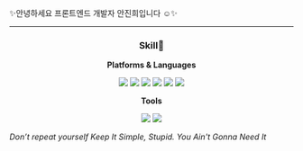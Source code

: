 

<p>✨안녕하세요 프론트엔드 개발자 안진희입니다 ☺️✨</p>

<hr/>

<div style="text-align: center">

  <h3>Skill💪</h3>


  <p><b>Platforms & Languages</b></p>

  <img src="https://img.shields.io/badge/React-61DAFB?style=flat-square&logo=React&logoColor=black" style="display:inline-block"/> <img src="https://img.shields.io/badge/Redux-764ABC?style=flat-square&amp;logo=Redux&amp;logoColor=white" style="display:inline-block"> <img src="https://img.shields.io/badge/HTML5-e74c3c?style=flat-square&amp;logo=HTML5&amp;logoColor=white" style="display:inline-block"> <img src="https://img.shields.io/badge/CSS3-0A84FF?style=flat-square&amp;logo=CSS3&amp;logoColor=white" style="display:inline-block"> <img src="https://img.shields.io/badge/SCSS-fd79a8?style=flat-square&amp;logo=Sass&amp;logoColor=white" style="display:inline-block"> <img src="https://img.shields.io/badge/styled%2Dcomponents-DB7093?style=flat-square&amp;logo=styled%2Dcomponents&amp;logoColor=white" style="display:inline-block">



  <p><b>Tools</b></p>

  <img src="https://img.shields.io/badge/Firebase-FFCA28?style=flat-square&logo=Firebase&logoColor=black" style="display:inline-block"/> <img src="https://img.shields.io/badge/GitHub-181717?style=flat-square&logo=GitHub&logoColor=white" style="display:inline-block"/>

</div>




<p><i>Don’t repeat yourself Keep It Simple, Stupid. You Ain't Gonna Need It</i></p>





